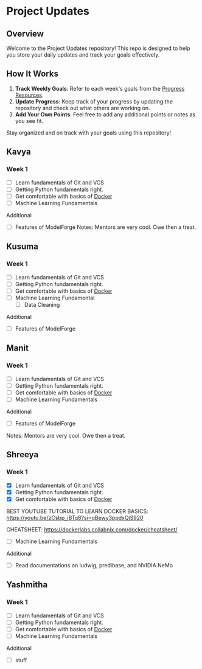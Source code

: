 # Project Updates

## Overview

Welcome to the Project Updates repository! This repo is designed to help you store your daily updates and track your goals effectively.

## How It Works
1. **Track Weekly Goals**: Refer to each week's goals from the [Progress Resources](https://github.com/ModelForgeHSP/progress-resources).
2. **Update Progress**: Keep track of your progress by updating the repository and check out what others are working on.
3. **Add Your Own Points**: Feel free to add any additional points or notes as you see fit.

Stay organized and on track with your goals using this repository!



## Kavya
### Week 1
- [ ] Learn fundamentals of Git and VCS
- [ ] Getting Python fundamentals right.
- [ ] Get comfortable with basics of [Docker](https://docs.docker.com/guides/docker-overview/)
- [ ] Machine Learning Fundamentals

Additional
- [ ] Features of ModelForge
Notes: Mentors are very cool. Owe then a treat.

## Kusuma
### Week 1
- [ ] Learn fundamentals of Git and VCS
- [ ] Getting Python fundamentals right.
- [ ] Get comfortable with basics of [Docker](https://docs.docker.com/guides/docker-overview/)
- [ ] Machine Learning Fundamental
  - [ ] Data Cleaning

Additional
- [ ] Features of ModelForge

## Manit
### Week 1
- [ ] Learn fundamentals of Git and VCS
- [ ] Getting Python fundamentals right.
- [ ] Get comfortable with basics of [Docker](https://docs.docker.com/guides/docker-overview/)
- [ ] Machine Learning Fundamentals

Additional
- [ ] Features of ModelForge

Notes: Mentors are very cool. Owe then a treat.

## Shreeya
### Week 1
- [x] Learn fundamentals of Git and VCS
- [x] Getting Python fundamentals right.
- [x] Get comfortable with basics of [Docker](https://docs.docker.com/guides/docker-overview/) 

BEST YOUTUBE TUTORIAL TO LEARN DOCKER BASICS: https://youtu.be/zCsbp_iBTq8?si=qBewy3ppdxQjS920

CHEATSHEET: https://dockerlabs.collabnix.com/docker/cheatsheet/
- [ ] Machine Learning Fundamentals

Additional
- [ ] Read documentations on ludwig, predibase, and NVIDIA NeMo


## Yashmitha
### Week 1
- [ ] Learn fundamentals of Git and VCS
- [ ] Getting Python fundamentals right.
- [ ] Get comfortable with basics of [Docker](https://docs.docker.com/guides/docker-overview/)
- [ ] Machine Learning Fundamentals

Additional
- [ ] stuff


